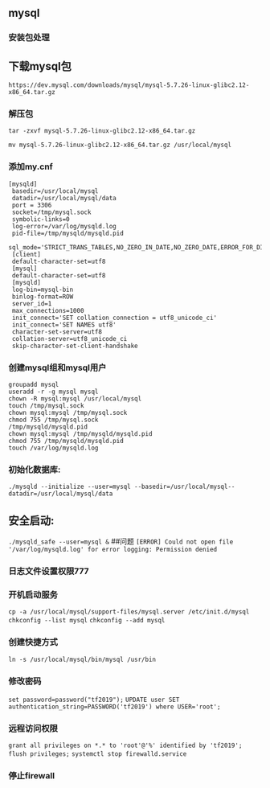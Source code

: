 ## mysql

### 安装包处理
## 下载mysql包
  ```
  https://dev.mysql.com/downloads/mysql/mysql-5.7.26-linux-glibc2.12-x86_64.tar.gz
  ```
### 解压包
  `tar -zxvf mysql-5.7.26-linux-glibc2.12-x86_64.tar.gz`
  
  `mv mysql-5.7.26-linux-glibc2.12-x86_64.tar.gz /usr/local/mysql`
### 添加my.cnf
  ```
  [mysqld]
   basedir=/usr/local/mysql
   datadir=/usr/local/mysql/data
   port = 3306
   socket=/tmp/mysql.sock
   symbolic-links=0
   log-error=/var/log/mysqld.log
   pid-file=/tmp/mysqld/mysqld.pid
   sql_mode='STRICT_TRANS_TABLES,NO_ZERO_IN_DATE,NO_ZERO_DATE,ERROR_FOR_DIVISION_BY_ZERO,NO_AUTO_CREATE_USER,NO_ENGINE_SUBSTITUTION'
   [client]
   default-character-set=utf8
   [mysql]
   default-character-set=utf8
   [mysqld]
   log-bin=mysql-bin 
   binlog-format=ROW 
   server_id=1 
   max_connections=1000
   init_connect='SET collation_connection = utf8_unicode_ci'
   init_connect='SET NAMES utf8'
   character-set-server=utf8
   collation-server=utf8_unicode_ci
   skip-character-set-client-handshake
   ```
   ### 创建mysql组和mysql用户
   ```
   groupadd mysql
   useradd -r -g mysql mysql
   chown -R mysql:mysql /usr/local/mysql
   touch /tmp/mysql.sock
   chown mysql:mysql /tmp/mysql.sock
   chmod 755 /tmp/mysql.sock
   /tmp/mysqld/mysqld.pid
   chown mysql:mysql /tmp/mysqld/mysqld.pid
   chmod 755 /tmp/mysqld/mysqld.pid
   touch /var/log/mysqld.log
   ```
   ### 初始化数据库:
   `./mysqld --initialize --user=mysql --basedir=/usr/local/mysql--datadir=/usr/local/mysql/data`
   ## 安全启动:
   `./mysqld_safe --user=mysql &`
   ##问题
   `[ERROR] Could not open file '/var/log/mysqld.log' for error logging: Permission denied`
   ### 日志文件设置权限777
   ### 开机启动服务
   `cp -a /usr/local/mysql/support-files/mysql.server /etc/init.d/mysql`
   `chkconfig --list mysql`
   `chkconfig --add mysql`
   ### 创建快捷方式
   `ln -s /usr/local/mysql/bin/mysql /usr/bin`
   ### 修改密码
   `set password=password("tf2019");`
   `UPDATE user SET authentication_string=PASSWORD('tf2019') where USER='root';`
   ### 远程访问权限
   `grant all privileges on *.* to 'root'@'%' identified by 'tf2019';`
   `flush privileges;`
   `systemctl stop firewalld.service`            
   ### 停止firewall